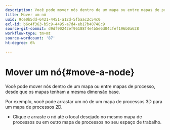 ```yaml
---
description: Você pode mover nós dentro de um mapa ou entre mapas de processo, desde que os mapas tenham a mesma dimensão base.
title: Mover um nó
uuid: 9ce0b5dd-6421-4451-a12d-5fbaac2c54c0
exl-id: b6c4f363-b5c9-4495-a7d4-eb17b40748c9
source-git-commit: d9df90242ef96188f4e4b5e6d04cfef196b0a628
workflow-type: tm+mt
source-wordcount: '87'
ht-degree: 6%

---
```


# Mover um nó{#move-a-node}

Você pode mover nós dentro de um mapa ou entre mapas de processo, desde que os mapas tenham a mesma dimensão base.

Por exemplo, você pode arrastar um nó de um mapa de processos 3D para um mapa de processos 2D.

* Clique e arraste o nó até o local desejado no mesmo mapa de processos ou em outro mapa de processos no seu espaço de trabalho.
